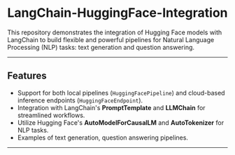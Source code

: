 # LangChain-HuggingFace-Integration

This repository demonstrates the integration of Hugging Face models with LangChain to build flexible and powerful pipelines for Natural Language Processing (NLP) tasks: text generation and question answering.

---

## Features

- Support for both local pipelines (`HuggingFacePipeline`) and cloud-based inference endpoints (`HuggingFaceEndpoint`).
- Integration with LangChain's **PromptTemplate** and **LLMChain** for streamlined workflows.
- Utilize Hugging Face's **AutoModelForCausalLM** and **AutoTokenizer** for NLP tasks.
- Examples of text generation, question answering pipelines.

---

